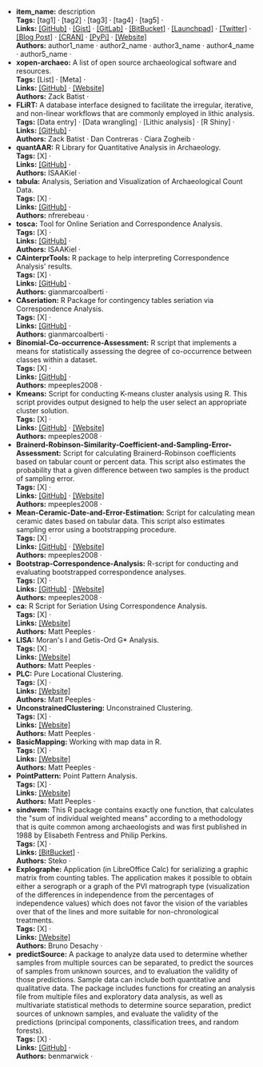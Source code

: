 * **item_name:** description</br>
**Tags:** 
[tag1] · [tag2] · [tag3] · [tag4] · [tag5] · </br>
**Links:** 
[[GitHub]](github) · [[Gist]](gist) · [[GitLab]](gitlab) · [[BitBucket]](bitbucket) · [[Launchpad]](launchpad) · [[Twitter]](twitter) · [[Blog Post]](blogpost) · [[CRAN]](cran) · [[PyPi]](pypi) · [[Website]](website)</br>
**Authors:** 
author1_name · author2_name · author3_name · author4_name · author5_name · </br>
* **xopen-archaeo:** A list of open source archaeological software and resources.</br>
**Tags:** 
[List] · [Meta] · </br>
**Links:** 
[[GitHub]](https://github.com/zackbatist/open-archaeo) · [[Website]](https://zackbatist.github.io/open-archaeo/)</br>
**Authors:** 
Zack Batist · </br>
* **FLiRT:** A database interface designed to facilitate the irregular, iterative, and non-linear workflows that are commonly employed in lithic analysis.</br>
**Tags:** 
[Data entry] · [Data wrangling] · [Lithic analysis] · [R Shiny] · </br>
**Links:** 
[[GitHub]](https://github.com/zackbatist/FLIRT) · </br>
**Authors:** 
Zack Batist · Dan Contreras · Ciara Zogheib · </br>
* **quantAAR:** R Library for Quantitative Analysis in Archaeology.</br>
**Tags:** 
[X] · </br>
**Links:** 
[[GitHub]](https://github.com/ISAAKiel/quantAAR) · </br>
**Authors:** 
ISAAKiel · </br>
* **tabula:** Analysis, Seriation and Visualization of Archaeological Count Data.</br>
**Tags:** 
[X] · </br>
**Links:** 
[[GitHub]](https://github.com/nfrerebeau/tabula) · </br>
**Authors:** 
nfrerebeau · </br>
* **tosca:** Tool for Online Seriation and Correspondence Analysis.</br>
**Tags:** 
[X] · </br>
**Links:** 
[[GitHub]](https://github.com/ISAAKiel/tosca) · </br>
**Authors:** 
ISAAKiel · </br>
* **CAinterprTools:** R package to help interpreting Correspondence Analysis' results.</br>
**Tags:** 
[X] · </br>
**Links:** 
[[GitHub]](https://github.com/gianmarcoalberti/CAinterprTools) · </br>
**Authors:** 
gianmarcoalberti · </br>
* **CAseriation:** R Package for contingency tables seriation via Correspondence Analysis.</br>
**Tags:** 
[X] · </br>
**Links:** 
[[GitHub]](https://github.com/gianmarcoalberti/CAseriation) · </br>
**Authors:** 
gianmarcoalberti · </br>
* **Binomial-Co-occurrence-Assessment:** R script that implements a means for statistically assessing the degree of co-occurrence between classes within a dataset.</br>
**Tags:** 
[X] · </br>
**Links:** 
[[GitHub]](https://github.com/mpeeples2008/Binomial-Co-occurrence-Assessment) · </br>
**Authors:** 
mpeeples2008 · </br>
* **Kmeans:** Script for conducting K-means cluster analysis using R. This script provides output designed to help the user select an appropriate cluster solution.</br>
**Tags:** 
[X] · </br>
**Links:** 
[[GitHub]](https://github.com/mpeeples2008/Kmeans) · [[Website]](http://www.mattpeeples.net/kmeans.html)</br>
**Authors:** 
mpeeples2008 · </br>
* **Brainerd-Robinson-Similarity-Coefficient-and-Sampling-Error-Assessment:** Script for calculating Brainerd-Robinson coefficients based on tabular count or percent data. This script also estimates the probability that a given difference between two samples is the product of sampling error.</br>
**Tags:** 
[X] · </br>
**Links:** 
[[GitHub]](https://github.com/mpeeples2008/Brainerd-Robinson-Similarity-Coefficient-and-Sampling-Error-Assessment) · [[Website]](http://www.mattpeeples.net/BR.html)</br>
**Authors:** 
mpeeples2008 · </br>
* **Mean-Ceramic-Date-and-Error-Estimation:** Script for calculating mean ceramic dates based on tabular data. This script also estimates sampling error using a bootstrapping procedure.</br>
**Tags:** 
[X] · </br>
**Links:** 
[[GitHub]](https://github.com/mpeeples2008/Mean-Ceramic-Date-and-Error-Estimation) · [[Website]](http://www.mattpeeples.net/mcd.html)</br>
**Authors:** 
mpeeples2008 · </br>
* **Bootstrap-Correspondence-Analysis:** R-script for conducting and evaluating bootstrapped correspondence analyses.</br>
**Tags:** 
[X] · </br>
**Links:** 
[[GitHub]](https://github.com/mpeeples2008/Bootstrap-Correspondence-Analysis) · [[Website]](http://www.mattpeeples.net/caboot.html)</br>
**Authors:** 
mpeeples2008 · </br>
* **ca:** R Script for Seriation Using Correspondence Analysis.</br>
**Tags:** 
[X] · </br>
**Links:** 
[[Website]](http://www.mattpeeples.net/ca.html)</br>
**Authors:** 
Matt Peeples · </br>
* **LISA:** Moran's I and Getis-Ord G* Analysis.</br>
**Tags:** 
[X] · </br>
**Links:** 
[[Website]](http://www.mattpeeples.net/modules/LISA.html)</br>
**Authors:** 
Matt Peeples · </br>
* **PLC:** Pure Locational Clustering.</br>
**Tags:** 
[X] · </br>
**Links:** 
[[Website]](http://www.mattpeeples.net/modules/PLC.html)</br>
**Authors:** 
Matt Peeples · </br>
* **UnconstrainedClustering:** Unconstrained Clustering.</br>
**Tags:** 
[X] · </br>
**Links:** 
[[Website]](http://www.mattpeeples.net/modules/UnconstrainedClustering.html)</br>
**Authors:** 
Matt Peeples · </br>
* **BasicMapping:** Working with map data in R.</br>
**Tags:** 
[X] · </br>
**Links:** 
[[Website]](http://www.mattpeeples.net/modules/BasicMapping.html)</br>
**Authors:** 
Matt Peeples · </br>
* **PointPattern:** Point Pattern Analysis.</br>
**Tags:** 
[X] · </br>
**Links:** 
[[Website]](http://www.mattpeeples.net/modules/PointPattern.html)</br>
**Authors:** 
Matt Peeples · </br>
* **sindwem:** This R package contains exactly one function, that calculates the "sum of individual weighted means" according to a methodology that is quite common among archaeologists and was first published in 1988 by Elisabeth Fentress and Philip Perkins.</br>
**Tags:** 
[X] · </br>
**Links:** 
[[BitBucket]](https://bitbucket.org/steko/mpi.r/src/default/) · </br>
**Authors:** 
Steko · </br>
* **Explographe:** Application (in LibreOffice Calc) for serializing a graphic matrix from counting tables. The application makes it possible to obtain either a serograph or a graph of the PVI matrograph type (visualization of the differences in independence from the percentages of independence values) which does not favor the vision of the variables over that of the lines and more suitable for non-chronological treatments.</br>
**Tags:** 
[X] · </br>
**Links:** 
[[Website]](https://abp.hypotheses.org/le-programme-bassin-parisien/les-projets/les-projets-associes-au-programme/outils-danalyse-graphique-des-donnees)</br>
**Authors:** 
Bruno Desachy · </br>
* **predictSource:** A package to analyze data used to determine whether samples from multiple sources can be separated, to predict the sources of samples from unknown sources, and to evaluation the validity of those predictions. Sample data can include both quantitative and qualitative data. The package includes functions for creating an analysis file from multiple files and exploratory data analysis, as well as multivariate statistical methods to determine source separation, predict sources of unknown samples, and evaluate the validity of the predictions (principal components, classification trees, and random forests).</br>
**Tags:** 
[X] · </br>
**Links:** 
[[GitHub]](https://github.com/benmarwick/predictSource) · </br>
**Authors:** 
benmarwick · </br>

